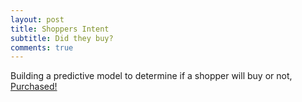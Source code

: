 ```yaml
---
layout: post
title: Shoppers Intent
subtitle: Did they buy?
comments: true
---
```





Building a predictive model to determine if a shopper will buy or not, [Purchased!](https://https://medium.com/@andrewarnett2323/can-we-predict-whether-a-shopper-is-interested-in-buying-1f08234b76aa/)



